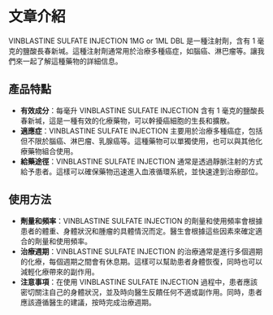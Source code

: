 # 文章介紹
VINBLASTINE SULFATE INJECTION 1MG or 1ML DBL 是一種注射劑，含有 1 毫克的鹽酸長春新堿。這種注射劑通常用於治療多種癌症，如腦癌、淋巴瘤等。讓我們來一起了解這種藥物的詳細信息。
## 產品特點
- **有效成分**：每毫升 VINBLASTINE SULFATE INJECTION 含有 1 毫克的鹽酸長春新堿，這是一種有效的化療藥物，可以幹擾癌細胞的生長和擴散。
- **適應症**：VINBLASTINE SULFATE INJECTION 主要用於治療多種癌症，包括但不限於腦癌、淋巴瘤、乳腺癌等。這種藥物可以單獨使用，也可以與其他化療藥物組合使用。
- **給藥途徑**：VINBLASTINE SULFATE INJECTION 通常是透過靜脈注射的方式給予患者。這樣可以確保藥物迅速進入血液循環系統，並快速達到治療部位。
## 使用方法
- **劑量和頻率**：VINBLASTINE SULFATE INJECTION 的劑量和使用頻率會根據患者的體重、身體狀況和腫瘤的具體情況而定。醫生會根據這些因素來確定適合的劑量和使用頻率。
- **治療週期**：VINBLASTINE SULFATE INJECTION 的治療通常是進行多個週期的化療，每個週期之間會有休息期。這樣可以幫助患者身體恢復，同時也可以減輕化療帶來的副作用。
- **注意事項**：在使用 VINBLASTINE SULFATE INJECTION 過程中，患者應該密切關注自己的身體狀況，並及時向醫生反饋任何不適或副作用。同時，患者應該遵循醫生的建議，按時完成治療週期。